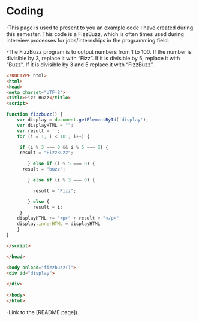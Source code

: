 # Coding 

-This page is used to present to you an example code I have created during this semester. This code is a FizzBuzz, which is often times used during interview processes for jobs/internships in the programming field. 

-The FizzBuzz program is to output numbers from 1 to 100. If the number is divisible by 3, replace it with “Fizz”. If it is divisible by 5, replace it with “Buzz”. If it is divisible by 3 and 5 replace it with “FizzBuzz”.

```html
<!DOCTYPE html>
<html>
<head>
<meta charset="UTF-8">
<title>Fizz Buzz</title>
<script>

function fizzbuzz() {
	var display = document.getElementById('display');
	var displayHTML = "";
	var result = '';
	for (i = 1; i < 101; i++) {

   	 if (i % 3 === 0 && i % 5 === 0) {
	 result = "FizzBuzz";

    	} else if (i % 5 === 0) {
	  result = "buzz";

    	} else if (i % 3 === 0) {

    	  result = "Fizz";

    	} else {
     	  result = i;
   	 }
	displayHTML += "<p>" + result + "</p>"
	display.innerHTML = displayHTML
	}
}

</script>

</head>

<body onload="fizzbuzz()">
<div id="display">
  
</div>
  
</body>
</html>
```

-Link to the [README page](
